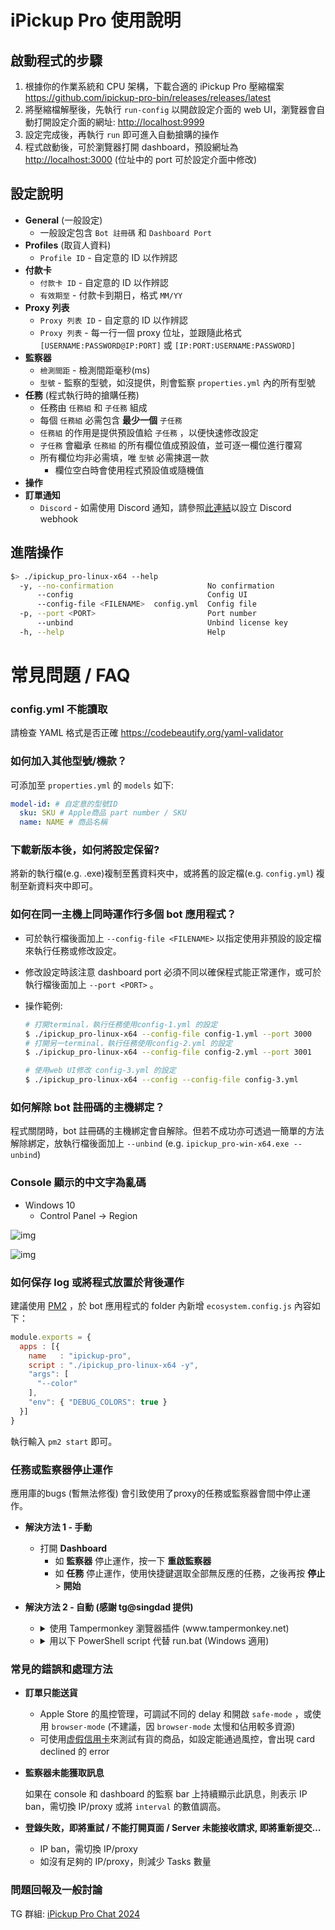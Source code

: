 # iPickup Pro 使用說明


## 啟動程式的步驟

1.  根據你的作業系統和 CPU 架構，下載合適的 iPickup Pro 壓縮檔案 <https://github.com/ipickup-pro-bin/releases/releases/latest>
2.  將壓縮檔解壓後，先執行 `run-config` 以開啟設定介面的 web UI，瀏覽器會自動打開設定介面的網址: <http://localhost:9999>
3.  設定完成後，再執行 `run` 即可進入自動搶購的操作
4.  程式啟動後，可於瀏覽器打開 dashboard，預設網址為 <http://localhost:3000> (位址中的 port 可於設定介面中修改)


## 設定說明

-   **General** (一般設定)
    -   一般設定包含 `Bot 註冊碼` 和 `Dashboard Port`
-   **Profiles** (取貨人資料)
    -   `Profile ID` - 自定意的 ID 以作辨認
-   **付款卡**
    -   `付款卡 ID` - 自定意的 ID 以作辨認
    -   `有效期至` - 付款卡到期日，格式 `MM/YY`
-   **Proxy 列表**
    -   `Proxy 列表 ID` - 自定意的 ID 以作辨認
    -   `Proxy 列表` - 每一行一個 proxy 位址，並跟隨此格式 `[USERNAME:PASSWORD@IP:PORT]` 或 `[IP:PORT:USERNAME:PASSWORD]`
-   **監察器**
    -   `檢測間距` - 檢測間距毫秒(ms)
    -   `型號` - 監察的型號，如沒提供，則會監察 `properties.yml` 內的所有型號
-   **任務** (程式執行時的搶購任務)
    -   任務由 `任務組` 和 `子任務` 組成
    -   每個 `任務組` 必需包含 **最少一個** `子任務`
    -   `任務組` 的作用是提供預設值給 `子任務` ，以便快速修改設定
    -   `子任務` 會繼承 `任務組` 的所有欄位值成預設值，並可逐一欄位進行覆寫
    -   所有欄位均非必需填，唯 `型號` 必需揀選一款
        -   欄位空白時會使用程式預設值或隨機值
-   **操作**
-   **訂單通知**
    -   `Discord` - 如需使用 Discord 通知，請參照[此連結](https://support.discord.com/hc/en-us/articles/228383668-Intro-to-Webhooks)以設立 Discord webhook


## 進階操作

```sh
$> ./ipickup_pro-linux-x64 --help
  -y, --no-confirmation                     No confirmation
      --config                              Config UI
      --config-file <FILENAME>  config.yml  Config file
  -p, --port <PORT>                         Port number
      --unbind                              Unbind license key
  -h, --help                                Help
```


# 常見問題 / FAQ


### config.yml 不能讀取

請檢查 YAML 格式是否正確 <https://codebeautify.org/yaml-validator>


### 如何加入其他型號/機款？

可添加至 `properties.yml` 的 `models` 如下:

```yaml
model-id: # 自定意的型號ID
  sku: SKU # Apple商品 part number / SKU
  name: NAME # 商品名稱
```


### 下載新版本後，如何將設定保留?

將新的執行檔(e.g. .exe)複制至舊資料夾中，或將舊的設定檔(e.g. `config.yml`) 複制至新資料夾中即可。


### 如何在同一主機上同時運作行多個 bot 應用程式？

-   可於執行檔後面加上 `--config-file <FILENAME>` 以指定使用非預設的設定檔來執行任務或修改設定。
-   修改設定時該注意 dashboard port 必須不同以確保程式能正常運作，或可於執行檔後面加上 `--port <PORT>` 。
-   操作範例:
    
    ```sh
    # 打開terminal，執行任務使用config-1.yml 的設定
    $ ./ipickup_pro-linux-x64 --config-file config-1.yml --port 3000
    # 打開另一terminal，執行任務使用config-2.yml 的設定
    $ ./ipickup_pro-linux-x64 --config-file config-2.yml --port 3001
    
    # 使用web UI修改 config-3.yml 的設定
    $ ./ipickup_pro-linux-x64 --config --config-file config-3.yml
    ```


### 如何解除 bot 註冊碼的主機綁定？

程式關閉時，bot 註冊碼的主機綁定會自解除。但若不成功亦可透過一簡單的方法解除綁定，放執行檔後面加上 `--unbind` (e.g. `ipickup_pro-win-x64.exe --unbind`)


### Console 顯示的中文字為亂碼

-   Windows 10
    -   Control Panel -> Region

![img](https://i.imgur.com/XVzgFyb.png)

![img](https://i.imgur.com/jT3pNVc.png)


### **如何保存 log 或將程式放置於背後運作**

建議使用 [PM2](https://pm2.keymetrics.io/) ，於 bot 應用程式的 folder 內新增 `ecosystem.config.js` 內容如下：

```javascript
module.exports = {
  apps : [{
    name   : "ipickup-pro",
    script : "./ipickup_pro-linux-x64 -y",
    "args": [
      "--color"
    ],
    "env": { "DEBUG_COLORS": true }
  }]
}
```

執行輸入 `pm2 start` 即可。


### 任務或監察器停止運作

應用庫的bugs (暫無法修復) 會引致使用了proxy的任務或監察器會間中停止運作。

-   **解決方法 1 - 手動**
    -   打開 **Dashboard**
        -   如 **監察器** 停止運作，按一下 **重啟監察器**
        -   如 **任務** 停止運作，使用快捷鍵選取全部無反應的任務，之後再按 **停止** > **開始**

-   **解決方法 2 - 自動 (感謝 tg@singdad 提供)**
    -   <details> <summary>使用 Tampermonkey 瀏覽器插件 (www.tampermonkey.net)</summary>
        
        ```javascript
        // ==UserScript==
        // @name         iPickup Pro monitor auto-restart
        // @namespace    http://tampermonkey.net/
        // @version      0.1
        // @description  Check if an element's content is unchanged for 1 minute, then click a button
        // @author       You
        // @match        http://localhost:5555/*
        // @grant        none
        // ==/UserScript==
        
        (function() {
         'use strict';
        
         const checkTimeInterval = 60000;
        
         // Function to check the element and click the button if needed
         function checkElementAndClickButton() {
          const labelElement = document.querySelector('.ui.small.label');
          const buttonElement = document.querySelector('#app > div > div:nth-child(2) > div > button');
        
          if (!labelElement || !buttonElement) {
           console.error('Required elements not found');
           return;
          }
        
          let lastContent = labelElement.innerHTML;
        
          const checkMonitor = () => {
           const currentContent = labelElement.innerHTML;
           if (currentContent === lastContent) {
            buttonElement.click();
           } else {
            lastContent = currentContent;
           }
          };
        
          const intervalCheckMonitor = () => setInterval(checkMonitor, checkTimeInterval);
          setTimeout(intervalCheckMonitor, checkTimeInterval);
         }
        
         setTimeout(checkElementAndClickButton, 1000);
        })();
        ```
        
        </details>
    -   <details> <summary>用以下 PowerShell script 代替 run.bat (Windows 適用)</summary>
        
        ```shell
        # Define the path to the program and the log files
        $programPath = "C:\Users\singdad\Downloads\ipickup\ipickup_pro-win-x64.exe"
        $stdoutLogFilePath = "C:\Users\singdad\Downloads\ipickup\stdout.log"
        $stderrLogFilePath = "C:\Users\singdad\Downloads\ipickup\stderr.log"
        
        # Start the program and redirect its output to the log files
        $process = Start-Process -FilePath $programPath -RedirectStandardOutput $stdoutLogFilePath -RedirectStandardError $stderrLogFilePath -PassThru
        
        # Wait for the program to start and send an initial Enter key press
        Start-Sleep -Seconds 2
        Add-Type -AssemblyName System.Windows.Forms
        [System.Windows.Forms.SendKeys]::SendWait("{ENTER}")
        
        # Function to check if the process has output
        function HasOutput {
         $stdoutOutput = Get-Content -Path $stdoutLogFilePath -Tail 1
         $stderrOutput = Get-Content -Path $stderrLogFilePath -Tail 1
         return -not ([string]::IsNullOrWhiteSpace($stdoutOutput) -and [string]::IsNullOrWhiteSpace($stderrOutput))
        }
        
        # Monitor the output
        $lastOutputTime = Get-Date
        while (-not $process.HasExited) {
         if (HasOutput) {
          $lastOutputTime = Get-Date
         } elseif ((Get-Date) - $lastOutputTime -gt (New-TimeSpan -Minutes 2)) {
          [System.Windows.Forms.SendKeys]::SendWait("{ENTER}")
          $lastOutputTime = Get-Date
         }
         Start-Sleep -Seconds 10
        }
        
        # Clean up
        $process.WaitForExit()
        ```
        
        </details>


### 常見的錯誤和處理方法

-   **訂單只能送貨**
    -   Apple Store 的風控管理，可調試不同的 delay 和開啟 `safe-mode` ，或使用 `browser-mode` (不建議，因 `browser-mode` 太慢和佔用較多資源)
    -   可使用[虚假信用卡](https://saijogeorge.com/dummy-credit-card-generator/)來測試有貨的商品，如設定能通過風控，會出現 card declined 的 error

-   **監察器未能獲取訊息**
    
    如果在 console 和 dashboard 的監察 bar 上持續顯示此訊息，則表示 IP ban，需切換 IP/proxy 或將 `interval` 的數值調高。

-   **登錄失敗，即將重試 / 不能打開頁面 / Server 未能接收請求, 即將重新提交&#x2026;**
    -   IP ban，需切換 IP/proxy
    -   如沒有足夠的 IP/proxy，則減少 Tasks 數量


### 問題回報及一般討論

TG 群組: [iPickup Pro Chat 2024](https://t.me/+7t9rErmqZJQ2ODI1)
